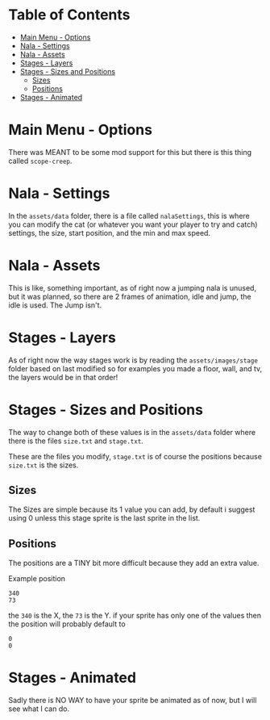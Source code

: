 # Table of Contents
- [Main Menu - Options](#main-menu---options)
- [Nala - Settings](#nala---settings)
- [Nala - Assets](#nala---assets)
- [Stages - Layers](#stages---layers)
- [Stages - Sizes and Positions](#stages---sizes-and-positions)
  - [Sizes](#sizes)
  - [Positions](#positions)
- [Stages - Animated](#stages---animated)

# Main Menu - Options
There was MEANT to be some mod support for this but there is this thing called `scope-creep`.

# Nala - Settings
In the `assets/data` folder, there is a file called `nalaSettings`, this is where you can modify the cat (or whatever you want your player to try and catch) settings, the size, start position, and the min and max speed.

# Nala - Assets
This is like, something important, as of right now a jumping nala is unused, but it was planned, so there are 2 frames of animation, idle and jump, the idle is used. The Jump isn't.

# Stages - Layers
As of right now the way stages work is by reading the `assets/images/stage` folder based on last modified so for examples you made a floor, wall, and tv, the layers would be in that order!

# Stages - Sizes and Positions
The way to change both of these values is in the `assets/data` folder where there is the files `size.txt` and `stage.txt`.

These are the files you modify, `stage.txt` is of course the positions because `size.txt` is the sizes.

## Sizes
The Sizes are simple because its 1 value you can add, by default i suggest using 0 unless this stage sprite is the last sprite in the list.

## Positions
The positions are a TINY bit more difficult because they add an extra value.

Example position
```
340
73
```

the `340` is the X, the `73` is the Y.
if your sprite has only one of the values then the position will probably default to

```
0
0
```

# Stages - Animated
Sadly there is NO WAY to have your sprite be animated as of now, but I will see what I can do.